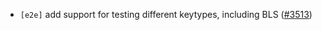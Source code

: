 - `[e2e]` add support for testing different keytypes, including BLS
  ([\#3513](https://github.com/depinnetwork/por-consensus/pull/3513))